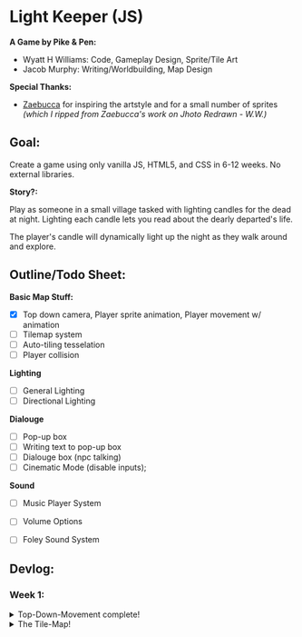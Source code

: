 # Light Keeper (JS)

**A Game by Pike & Pen:**
- Wyatt H Williams: Code, Gameplay Design, Sprite/Tile Art
- Jacob Murphy: Writing/Worldbuilding, Map Design

**Special Thanks:**
- [Zaebucca](https://twitter.com/zaebucca) for inspiring the artstyle and for a small number of sprites *(which I ripped from Zaebucca's work on Jhoto Redrawn - W.W.)*


## Goal:

Create a game using only vanilla JS, HTML5, and CSS in 6-12 weeks. No external libraries.

**Story?:**

Play as someone in a small village tasked with lighting candles for the dead at night. Lighting each candle lets you read about the dearly departed's life.

The player's candle will dynamically light up the night as they walk around and explore.


## Outline/Todo Sheet:

**Basic Map Stuff:**
- [X] Top down camera, Player sprite animation, Player movement w/ animation
- [ ] Tilemap system
- [ ] Auto-tiling tesselation
- [ ] Player collision

**Lighting**
- [ ] General Lighting
- [ ] Directional Lighting

**Dialouge**
- [ ] Pop-up box
- [ ] Writing text to pop-up box
- [ ] Dialouge box (npc talking)
- [ ] Cinematic Mode (disable inputs);

**Sound**
- [ ] Music Player System
- [ ] Volume Options
- [ ] Foley Sound System


## Devlog:

### Week 1:

<details>
    <summary>
    Top-Down-Movement complete!
    </summary>
    
![alt text](https://github.com/WyattHWilliams/Light-Keeper/blob/feat-top-down-movement/docs/top-down-movement/top-down.gif)

**How It Was Made:**

After following [this very useful tutorial](https://www.youtube.com/watch?v=H3Fn33lYuE0&ab_channel=DrewConley) to the letter, I re-wrote the code for better readability and seperated out concerns. I also conformed to some organizational best-practices for game development.

The trick to the whole system is using JS to translate the absolutaly fixed player and map elements as you move around. The player never really moves, we actually move the map opposite of the player's input, and then re-draw the player in proper relation to the moved map. The "camera" then hides the overflow, which gives the illusion of player movement!

![img](https://github.com/WyattHWilliams/Light-Keeper/blob/feat-top-down-movement/docs/top-down-movement/Screenshot_1.png)

I seperated input logic, map logic, and player logic into their own classes. This will improve git flow as things get more complicated, but also keep things manageable and tidy-clean for me.

In game development, you also seperate out the different "phases" of each animation step. This mainly has to do with the way game engines run, but for our purposes it does help to keep everything as modular as possible.Therefor I seperated out the draw phase and input handing phases of each game step, with the respective logic also seperated.

```javascript
// ========== [///// GAME LOOP /////] ==========
const step = () => {
    // ----- event phase -----
    player.handleMovement();

    // ----- draw phase -----
    player.drawSelf();
    map.drawSelf();

    // ----- next step -----
    window.requestAnimationFrame(() => {
        step();
    })
}
```

</details>

<details>
    <summary>
    The Tile-Map!
    </summary>
    
Why a tile map? By using a tile map I can set myself up for doing cool stuff later with tesselation, sprite animations as part of the terrain, and really really cool stuff involving z-depth(for walking behind objects or seeing if the player is on a hill). Additionaly, my plan for doing some nifty dynamic lighting later involves using a tile based system.

But first, I don't want to draw every map and then translate it to code every time I need to make a change. My goal is to give the program an array of basic tile information (ie. put grass here, stone floor here, the foundation of a building here) and then let the code figure out tesselation, animations, and extra decorations on its own.

Let's start withh the floor tiles. I know that later there will need to have different tile layers for objects, decorations, and special lighting tiles. But for now, let's just make sure we can take in an array of tile data and put all the tiles in the right spot.


**NOTE:** I also did a pretty fun stress-test to see how many fully-tiled layers I could have on-screen at a time before the browser quit. Which was a suprisingly high number. Then I tested the browser's limits with setting each of those tiles to have it's own sprite animation. Again, a surprisingly high limit(that i'm sure also heavily depends on your computer's gusto as well as the browser). The result of many many 8pixel tiles all animating at once was pretty trippy, unfortunately I forgot to take a screenshot before I moved on. (I was also a fool and deleted the branch ...)

</details>